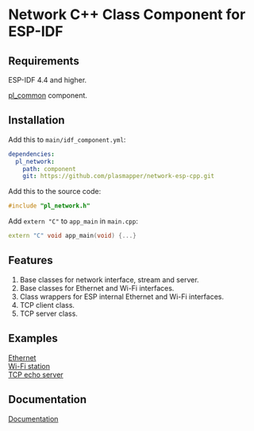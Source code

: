 # Network C++ Class Component for ESP-IDF

## Requirements
ESP-IDF 4.4 and higher.

[pl_common](https://github.com/plasmapper/common-esp-cpp) component.

## Installation
Add this to `main/idf_component.yml`:
```yaml
dependencies:
  pl_network:
    path: component
    git: https://github.com/plasmapper/network-esp-cpp.git
```
Add this to the source code:
```C++
#include "pl_network.h"
```
Add `extern "C"` to `app_main` in `main.cpp`:
```C++
extern "C" void app_main(void) {...}
```

## Features
1. Base classes for network interface, stream and server.
2. Base classes for Ethernet and Wi-Fi interfaces.
3. Class wrappers for ESP internal Ethernet and Wi-Fi interfaces.
4. TCP client class.
5. TCP server class.

## Examples
[Ethernet](examples/ethernet)  
[Wi-Fi station](examples/wifi_station)  
[TCP echo server](examples/tcp_echo_server)

## Documentation
[Documentation](https://plasmapper.github.io/esp-cpp/network)
